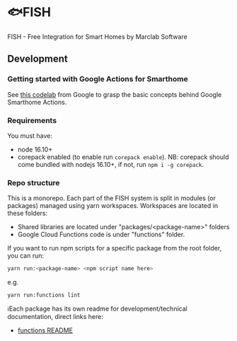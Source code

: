 # :fish:FISH

FISH - Free Integration for Smart Homes by Marclab Software

## Development

### Getting started with Google Actions for Smarthome

See [this codelab](https://developers.google.com/codelabs/smarthome-washer) from Google to grasp
the basic concepts behind Google Smarthome Actions.

### Requirements

You must have:

- node 16.10+
- corepack enabled (to enable run `corepack enable`).
  NB: corepack should come bundled with nodejs 16.10+, if not, run `npm i -g corepack`.

### Repo structure

This is a monorepo. Each part of the FISH system is split in modules (or packages) managed using
yarn workspaces. Workspaces are located in these folders:

- Shared libraries are located under "packages/\<package-name\>" folders
- Google Cloud Functions code is under "functions" folder.

If you want to run npm scripts for a specific package from the root folder, you can run:

```bash
yarn run:<package-name> <npm script name here>
```

e.g.

```shell
yarn run:functions lint
```

:information_source:Each package has its own readme for development/technical documentation, direct
links here:

- [functions README](functions/README.md)
